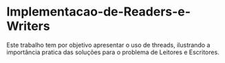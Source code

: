 # Implementacao-de-Readers-e-Writers
 Este trabalho tem por objetivo apresentar o uso de threads, ilustrando a importância pratica das soluções para o problema de Leitores e Escritores.
